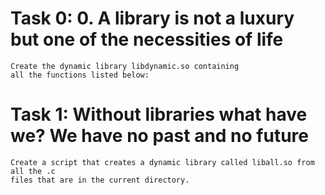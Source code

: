 # Task 0: 0. A library is not a luxury but one of the necessities of life
    Create the dynamic library libdynamic.so containing
    all the functions listed below:
# Task 1: Without libraries what have we? We have no past and no future
    Create a script that creates a dynamic library called liball.so from all the .c
    files that are in the current directory.